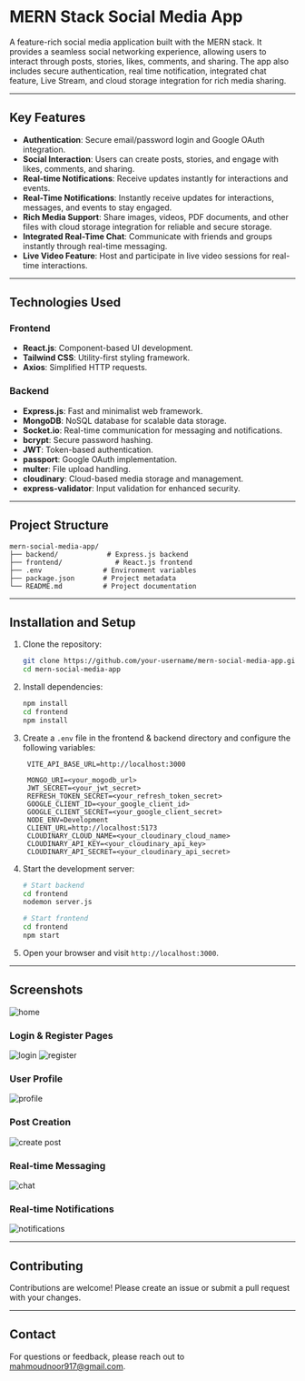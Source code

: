 # MERN Stack Social Media App

A feature-rich social media application built with the MERN stack. It provides a seamless social networking experience, allowing users to interact through posts, stories, likes, comments, and sharing. The app also includes secure authentication, real time notification, integrated chat feature, Live Stream, and cloud storage integration for rich media sharing.

---

## Key Features

- **Authentication**: Secure email/password login and Google OAuth integration.
- **Social Interaction**: Users can create posts, stories, and engage with likes, comments, and sharing.
- **Real-time Notifications**: Receive updates instantly for interactions and events.
- **Real-Time Notifications**: Instantly receive updates for interactions, messages, and events to stay engaged.
- **Rich Media Support**: Share images, videos, PDF documents, and other files with cloud storage integration for reliable and secure storage.
- **Integrated Real-Time Chat**: Communicate with friends and groups instantly through real-time messaging.
- **Live Video Feature**: Host and participate in live video sessions for real-time interactions.
---

## Technologies Used

### Frontend
- **React.js**: Component-based UI development.
- **Tailwind CSS**: Utility-first styling framework.
- **Axios**: Simplified HTTP requests.

### Backend
- **Express.js**: Fast and minimalist web framework.
- **MongoDB**: NoSQL database for scalable data storage.
- **Socket.io**: Real-time communication for messaging and notifications.
- **bcrypt**: Secure password hashing.
- **JWT**: Token-based authentication.
- **passport**: Google OAuth implementation.
- **multer**: File upload handling.
- **cloudinary**: Cloud-based media storage and management.
- **express-validator**: Input validation for enhanced security.

---

## Project Structure

```
mern-social-media-app/
├── backend/            # Express.js backend
├── frontend/             # React.js frontend
├── .env               # Environment variables
├── package.json       # Project metadata
└── README.md          # Project documentation
```

---
## Installation and Setup

1. Clone the repository:
   ```bash
   git clone https://github.com/your-username/mern-social-media-app.git
   cd mern-social-media-app
   ```

2. Install dependencies:
   ```bash
   npm install
   cd frontend
   npm install
   ```

3. Create a `.env` file in the frontend & backend directory and configure the following variables:
   ```frontend env
    VITE_API_BASE_URL=http://localhost:3000
   ```
   ```backend env
    MONGO_URI=<your_mogodb_url>
    JWT_SECRET=<your_jwt_secret>
    REFRESH_TOKEN_SECRET=<your_refresh_token_secret>
    GOOGLE_CLIENT_ID=<your_google_client_id>
    GOOGLE_CLIENT_SECRET=<your_google_client_secret>
    NODE_ENV=Development
    CLIENT_URL=http://localhost:5173
    CLOUDINARY_CLOUD_NAME=<your_cloudinary_cloud_name>
    CLOUDINARY_API_KEY=<your_cloudinary_api_key>
    CLOUDINARY_API_SECRET=<your_cloudinary_api_secret>
   ```

4. Start the development server:
   ```bash
   # Start backend
   cd frontend
   nodemon server.js

   # Start frontend
   cd frontend
   npm start
   ```

5. Open your browser and visit `http://localhost:3000`.

---

## Screenshots
![home](https://github.com/user-attachments/assets/eb89aa98-b1f5-4ae1-acf9-b5270f71ba49)

### Login & Register Pages
![login](https://github.com/user-attachments/assets/27b3b739-f426-4a2e-b278-9efabe1212e1)
![register](https://github.com/user-attachments/assets/b27e6675-7a40-44b9-84f6-29d53d36a7f1)

### User Profile
![profile](https://github.com/user-attachments/assets/b2d307db-8312-4cdd-b099-07774e968e9d)

### Post Creation
![create post](https://github.com/user-attachments/assets/c752d966-246c-4312-869b-248a0debcf75)

### Real-time Messaging
![chat](https://github.com/user-attachments/assets/ef22fd13-65cf-40c1-8026-43160deb0df9)

### Real-time Notifications
![notifications](https://github.com/user-attachments/assets/a11cdad8-9371-45b9-a3b4-1684156f4332)

---

## Contributing

Contributions are welcome! Please create an issue or submit a pull request with your changes.

---

## Contact

For questions or feedback, please reach out to [mahmoudnoor917@gmail.com](mailto:mahmoudnoor917@gmail.com).

